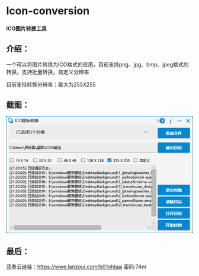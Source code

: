 # Icon-conversion

#### ICO图片转换工具

## 介绍：

一个可以将图片转换为ICO格式的应用，目前支持png、jpg、bmp、jpeg格式的转换，支持批量转换，自定义分辨率

目前支持转换分辨率：最大为255X255

## 截图：

![Snipaste_2021-07-03_13-03-40](图片/Snipaste_2021-08-02_21-20-30.png)

## 最后：

蓝奏云链接：https://wwe.lanzoui.com/b01ohlaaj 密码:74nr
